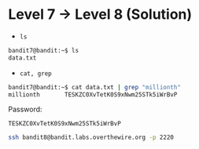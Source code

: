 # Level 7 -> Level 8 (Solution)

- `ls`

```bash
bandit7@bandit:~$ ls
data.txt
```

- `cat, grep`

```bash
bandit7@bandit:~$ cat data.txt | grep "millionth"
millionth       TESKZC0XvTetK0S9xNwm25STk5iWrBvP
```

Password:

`TESKZC0XvTetK0S9xNwm25STk5iWrBvP`

```bash
ssh bandit8@bandit.labs.overthewire.org -p 2220
```
